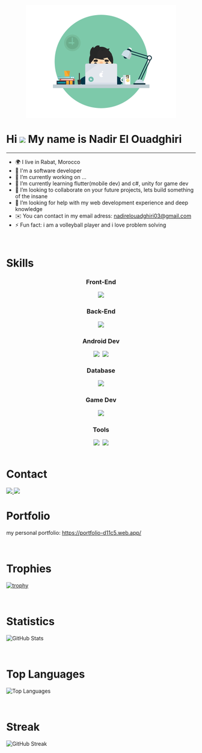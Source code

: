 
<div align="center">
  <img src="./my.gif" align="center" width="400px" />
</div>

Hi <img src="https://github.com/user-attachments/assets/eca030c6-0c40-4a71-b65a-fb8c73f933c7" height="40px" /> My name is Nadir El Ouadghiri
======================================================================================================================================
-----------------------------------------------------------------------------------------------------------------

- 🌍  I live in Rabat, Morocco
- 🧠  I'm a software developer
- 🔭 I’m currently working on ...
- 🌱 I’m currently learning flutter(mobile dev) and c#, unity for game dev
- 👯 I’m looking to collaborate on your future projects, lets build something of the insane
- 🤔 I’m looking for help with my web development experience and deep knowledge
- ✉️  You can contact in my email adress: [nadirelouadghiri03@gmail.com](mailto:nadirelouadghiri03@gmail.com)
- ⚡ Fun fact: i am a volleyball player and i love problem solving

<br>

# Skills
<div align="center">
  <h3>Front-End</h3>
  <img src="https://skillicons.dev/icons?i=html,css,bootstrap,js,ts,react,next,tailwind,mui" />
  <h3>Back-End</h3>
  <img src="https://skillicons.dev/icons?i=php,express,nodejs,python" />
  <h3>Android Dev</h3>
  <img src="https://user-images.githubusercontent.com/25181517/185062810-7ee0c3d2-17f2-4a98-9d8a-a9576947692b.png" height="47px" />&nbsp;
  <img src="https://skillicons.dev/icons?i=dart,flutter" />
  <h3>Database</h3>
  <img src="https://skillicons.dev/icons?i=mysql,firebase" />
  <h3>Game Dev</h3>
  <img src="https://skillicons.dev/icons?i=cs,unity" />
  <h3>Tools</h3>
  <img src="https://skillicons.dev/icons?i=git,powershell,vite,npm,yarn,visualstudio,vscode,androidstudio,pycharm" />&nbsp;
  <img src="https://user-images.githubusercontent.com/25181517/192108890-200809d1-439c-4e23-90d3-b090cf9a4eea.png" height="47px" />
</div>

<br>

# Contact
<a href="https://www.linkedin.com/in/nadir-el-ouadghiri-518080209/">
  <img src="https://skillicons.dev/icons?i=linkedin" />
</a>
<a href="mailto:nadirelouadghiri03@gmail.com">
  <img src="https://skillicons.dev/icons?i=gmail" />
</a>

<br>

# Portfolio
my personal portfolio: <a href="https://portfolio-d11c5.web.app/">https://portfolio-d11c5.web.app/</a>

<br>

# Trophies
[![trophy](https://github-profile-trophy.vercel.app/?username=Nadir2225)](https://github.com/Nadir2225/github-profile-trophy)

<br>

# Statistics
![GitHub Stats](https://github-readme-stats.vercel.app/api?username=Nadir2225&show_icons=true&theme=radical)

<br>

# Top Languages
![Top Languages](https://github-readme-stats.vercel.app/api/top-langs/?username=Nadir2225&layout=compact&theme=radical)

<br>

# Streak
![GitHub Streak](https://github-readme-streak-stats.herokuapp.com/?user=Nadir2225)




